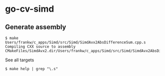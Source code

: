 # go-cv-simd

## Generate assembly

```
$ make Users/frankw/c_apps/Simd/src/Simd/SimdAvx2AbsDifferenceSum.cpp.s
Compiling CXX source to assembly CMakeFiles/SimdAvx2.dir/Users/frankw/c_apps/Simd/src/Simd/SimdAvx2AbsDifferenceSum.cpp.s
```

See all targets
```
$ make help | grep "\.s"
```
